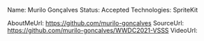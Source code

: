 Name: Murilo Gonçalves
Status: Accepted
Technologies: SpriteKit

AboutMeUrl: https://github.com/murilo-goncalves
SourceUrl: https://github.com/murilo-goncalves/WWDC2021-VSSS
VideoUrl: 

<!---
EXAMPLE
Name: John Appleseed
Status: Submitted <or> Winner <or> Distinguished <or> Rejected
Technologies: SwiftUI, RealityKit, CoreGraphic

AboutMeUrl: https://linkedin.com/in/johnappleseed
SourceUrl: https://github.com/johnappleseed/wwdc2025
VideoUrl: https://youtu.be/ABCDE123456
-->
